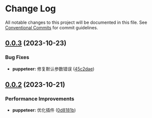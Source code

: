 # Change Log

All notable changes to this project will be documented in this file.
See [Conventional Commits](https://conventionalcommits.org) for commit guidelines.

## [0.0.3](https://github.com/blacktunes/saltfish-bot/compare/@saltfish-bot/puppeteer@0.0.2...@saltfish-bot/puppeteer@0.0.3) (2023-10-23)

### Bug Fixes

- **puppeteer:** 修复默认参数错误 ([45c2dae](https://github.com/blacktunes/saltfish-bot/commit/45c2dae31fff6d9fb747fd7370263bfd07d1fba9))

## [0.0.2](https://github.com/blacktunes/saltfish-bot/compare/@saltfish-bot/puppeteer@0.0.1...@saltfish-bot/puppeteer@0.0.2) (2023-10-21)

### Performance Improvements

- **puppeteer:** 优化插件 ([0d8181b](https://github.com/blacktunes/saltfish-bot/commit/0d8181bb18af8cba510f99913890217be66b6108))
